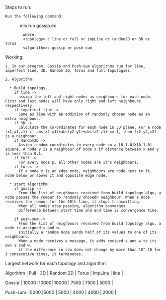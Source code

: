 Steps to run:

    Run the following command:
            mix run gossip.ex <number of nodes> <topology> <algorithm>

            where,
            <topology> : line or full or impLine or random2D or 3D or torus
            <algorithm>: gossip or push-sum


Working:

    1. In our program, Gossip and Push-sum algorithms run for line, imperfect line, 3D, Random 2D, Torus and full topologies.

    2. Algorithm:

      * Build topology.
        if line -> 
          assign the left and right nodes as neighbours for each node. First and last nodes will have only right and left neighbours respectively.
        if imperfect line -> 
          Same as line with an addition of randomly chosen node as an extra neighbour.
        if 3D ->
          Calculate the co-ordinates for each node in 3D plane. For a node (x1,y1,z1) if abs(x2-x1)+abs(y2-y1)+abs(z2-z1) == 1, then (x2,y2,z2) is a neighbour.
        if Random2D -> 
          Assign random coordinates to every node on a [0-1.0]X[0-1.0] square. A node y is a neighbour of node x if distance between x and y is less than 0.1.
        if full ->
          For every node p, all other nodes are it's neighbours.
        if torus ->
          If a node x is an edge node, neighbours are node next to it, node below or above it and opposite edge node.
      
      * start algorithm
        if gossip ->
          From the list of neighbours received from build topology algo, a node passes the rumour to randomly chosedn neighbour. When a node receives the rumour for the 10th time, it stops transmitting. 
          When all nodes stop passing, algorithm converges.
          Difference between start time and end time is convergence time.

        if push-sum ->
          From the list of neighbours received from build topology algo, a node is assigned s and w.
          Initially a random node sends half of its values to one of its neighbours.          
          When a node receives a message, it adds recived s and w to its own s and w. 
          if the difference in s/w does not change by more than 10^-10 for 3 consecutive times, it terminates.
      
      
Largest network for each topology and algorithm:
 
  Algorithm | Full  | 3D  | Random 2D | Torus | ImpLine | line |
  
  Gossip    | 10000 |10000|   10000   | 7500  |  7500   | 5000 |
  
  Push-sum  | 5000  |5000 |   5000    | 4000  |  4000   | 2000 |
  


         
               
